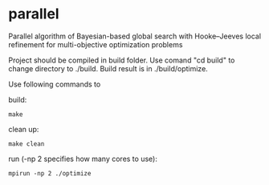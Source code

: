# parallel
Parallel algorithm of Bayesian-based global search with Hooke–Jeeves local refinement for multi-objective optimization problems


Project should be compiled in build folder.
Use comand "cd build" to change directory to ./build.
Build result is in ./build/optimize. 

Use following commands to

build:
	
	make

clean up: 

	make clean

run (-np 2 specifies how many cores to use):
 
	mpirun -np 2 ./optimize